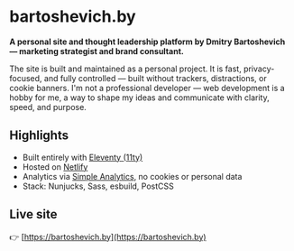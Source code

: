 # bartoshevich.by

**A personal site and thought leadership platform by Dmitry Bartoshevich — marketing strategist and brand consultant.**

The site is built and maintained as a personal project. It is fast, privacy-focused, and fully controlled — built without trackers, distractions, or cookie banners. I'm not a professional developer — web development is a hobby for me, a way to shape my ideas and communicate with clarity, speed, and purpose.

## Highlights

- Built entirely with [Eleventy (11ty)](https://www.11ty.dev/)
- Hosted on [Netlify](https://www.netlify.com/)
- Analytics via [Simple Analytics](https://withcabin.com/), no cookies or personal data
- Stack: Nunjucks, Sass, esbuild, PostCSS

## Live site

👉 [https://bartoshevich.by](https://bartoshevich.by)


